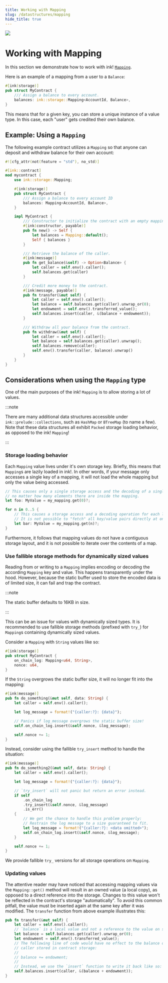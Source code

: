 ```yaml
---
title: Working with Mapping
slug: /datastructures/mapping
hide_title: true
---
```


<img src="/img/title/storage.svg" className="titlePic" />

# Working with Mapping

In this section we demonstrate how to work with ink! [`Mapping`](https://docs.rs/ink_storage/4.0.0/ink_storage/struct.Mapping.html).

Here is an example of a mapping from a user to a `Balance`:

```rust
#[ink(storage)]
pub struct MyContract {
    /// Assign a balance to every account.
    balances: ink::storage::Mapping<AccountId, Balance>,
}
```

This means that for a given key, you can store a unique instance of a value type. In this
case, each "user" gets credited their own balance.

## Example: Using a `Mapping`

The following example contract utilizes a `Mapping` so that anyone can deposit and withdraw
balance for their own account:

```rust
#![cfg_attr(not(feature = "std"), no_std)]

#[ink::contract]
mod mycontract {
    use ink::storage::Mapping;

    #[ink(storage)]
    pub struct MyContract {
        /// Assign a balance to every account ID
        balances: Mapping<AccountId, Balance>,
    }

    impl MyContract {
        /// Constructor to initialize the contract with an empty mapping.
        #[ink(constructor, payable)]
        pub fn new() -> Self {
            let balances = Mapping::default();
            Self { balances }
        }

        /// Retrieve the balance of the caller.
        #[ink(message)]
        pub fn get_balance(&self) -> Option<Balance> {
            let caller = self.env().caller();
            self.balances.get(caller)
        }

        /// Credit more money to the contract.
        #[ink(message, payable)]
        pub fn transfer(&mut self) {
            let caller = self.env().caller();
            let balance = self.balances.get(caller).unwrap_or(0);
            let endowment = self.env().transferred_value();
            self.balances.insert(caller, &(balance + endowment));
        }

        /// Withdraw all your balance from the contract.
        pub fn withdraw(&mut self) {
            let caller = self.env().caller();
            let balance = self.balances.get(caller).unwrap();
            self.balances.remove(caller);
            self.env().transfer(caller, balance).unwrap()
        }
    }
}

```

## Considerations when using the `Mapping` type

One of the main purposes of the ink! `Mapping` is to allow storing a lot of values.

:::note

There are many additional data structures accessible under `ink::prelude::collections`,
such as `HashMap` or `BTreeMap` (to name a few). Note that these data structures all exhibit
`Packed` storage loading behavior, as opposed to the ink! `Mapping`!

:::

### Storage loading behavior

Each `Mapping` value lives under it's own storage key. Briefly, this means that `Mapping`s
are lazily loaded in ink!. In other words, if your message only accesses a single key of a
mapping, it will not load the whole mapping but only the value being accessed.

```rust
// This causes only a single storage access and the decoding of a single "MyValue" struct,
// no matter how many elements there are inside the mapping.
let foo: MyValue = my_mapping.get(0)?;

for n in 0..5 {
    // This causes a storage access and a decoding operation for each loop iteration.
    // It is not possible to "fetch" all key/value pairs directly at once.
    let bar: MyValue = my_mapping.get(n)?;
}
```

Furthermore, it follows that mapping values do not have a contiguous storage layout, and it is
not possible to iterate over the contents of a map.


### Use fallible storage methods for dynamically sized values
Reading from or writing to a `Mapping` implies encoding or decoding
the according `Mapping` key and value. This happens transparently under the hood.
However, because the static buffer used to store the encoded data is of limited
size, it can fail and trap the contract.

:::note

The static buffer defaults to 16KB in size.

:::

This can be an issue for values with dynamically sized types.
It is recommended to use fallible storage methods (prefixed with `try_`) for
`Mapping`s containing dynamically sized values.

Consider a `Mapping` with `String` values like so:

```rust
#[ink(storage)]
pub struct MyContract {
    on_chain_log: Mapping<u64, String>,
    nonce: u64,
}
```

If the `String` overgrows the static buffer size, it will no longer fit into the mapping:

```rust
#[ink(message)]
pub fn do_something(&mut self, data: String) {
    let caller = self.env().caller();

    let log_message = format!("{caller:?}: {data}");

    // Panics if log_message overgrows the static buffer size!
    self.on_chain_log.insert(&self.nonce, &log_message);

    self.nonce += 1;
}
```

Instead, consider using the fallible `try_insert` method to handle the situation:

```rust
#[ink(message)]
pub fn do_something2(&mut self, data: String) {
    let caller = self.env().caller();

    let log_message = format!("{caller:?}: {data}");

    // `try_insert` will not panic but return an error instead.
    if self
        .on_chain_log
        .try_insert(&self.nonce, &log_message)
        .is_err()
    {
        // We get the chance to handle this problem properly:
        // Restrain the log message to a size guaranteed to fit.
        let log_message = format!("{caller:?}: <data omitted>");
        self.on_chain_log.insert(&self.nonce, &log_message);
    }

    self.nonce += 1;
}
```

We provide fallible `try_` versions for all storage operations on `Mapping`.

### Updating values

The attentive reader may have noticed that accessing mapping values via the `Mapping::get()`
method will result in an owned value (a local copy), as opposed to a direct reference
into the storage. Changes to this value won't be reflected in the contract's storage
"automatically". To avoid this common pitfall, the value must be inserted again at the same
key after it was modified. The `transfer` function from above example illustrates this:

```rust
pub fn transfer(&mut self) {
    let caller = self.env().caller();
    // `balance` is a local value and not a reference to the value on storage!
    let balance = self.balances.get(caller).unwrap_or(0);
    let endowment = self.env().transferred_value();
    // The following line of code would have no effect to the balance of the
    // caller stored in contract storage:
    //
    // balance += endowment;
    //
    // Instead, we use the `insert` function to write it back like so:
    self.balances.insert(caller, &(balance + endowment));
}
```
